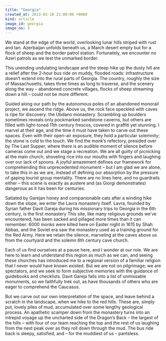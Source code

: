 ```yaml
---
title: "Georgia"
created_at: 2013-03-18 21:00:00 +0000
kind: article
image_id: georgia
image_no: 3
---
```


We stand at the edge of the world, overlooking lunar hills striped with rust and tan. Azerbaijan unfolds beneath us, a March desert empty but for a flock of sheep and the border patrol station. Fortunately, we encounter no Azeri patrols as we test the unmarked border. 

<!-- more -->

This unending undulating landscape and the steep hike up the dusty hill are a relief after the 2-hour bus ride on muddy, flooded roads: infrastructure doesn’t extend into the rural parts of Georgia. The country, roughly the size of Massachusetts, takes three times as long to traverse, and the scenery along the way – abandoned concrete villages, flocks of sheep streaming down a hill – could not be more different.

Guided along our path by the autonomous poles of an abandoned monorail project, we ascend the ridge. Above us, the rock face speckled with caves is ripe for discovery: the Ubdano monastery. Scrambling up boulders sometimes reveals only pockmarked sandstone caverns, but others are filled with light-toned 11th century frescos, covered in graffiti yet stunning. I marvel at their age, and the time it must have taken to carve out these spaces. Even with their open-air exposure, they hold a particular solemnity; the stone is cold to the touch. We find the monk’s refectory, presided over by The Last Supper, where there is an audible moment of silence before cameras come out and we stage a recreation. We are all guilty of picnicking at the main church, shoveling rice into our mouths with fingers and laughing over our lack of spoons. A joyful amazement defines our framework for comprehending this unprecedented monument – but I am glad we are alone, to take this in as we are, instead of defining our absorption by the pressure of gaping tourist group mentality. There are no lines here, and no guardrails either – this scene is exactly as austere and (as Giorgi demonstrates) dangerous as it has been for centuries.

Satiated by Garejan honey and companionable cats after a winding hike down the slope, we enter the Lavra monastery itself. Lavra, founded by Syrian father Davit Gareja during his missionary trips to Georgia in the 6th century, is the first monastery   This site, like many religious grounds we’ve encountered, has been sacked and pillaged more times than it can remember: 6000 monks were killed here on Easter night in 1615 by Shah Abbas, and the Soviet era saw the monastery used as a training ground for the Red Army. Here we retain the silence, marveling at the caves above us from the courtyard and the solemn 6th century cave church.

Each of us find ourselves at a pause here, and I wonder at our role. We are here to learn and understand this region as much as we can, and seeing these churches has introduced me to a regional version of a familiar religion that I never would have known existed. But we are not on pilgrimage; we are spectators, and we seek to form subjective memories with the guidance of guidebooks and checklists. Davit Gareja falls into a list of unmissable monuments, so we faithfully trek out, as have thousands of others who are eager to comprehend the Caucasus.

But we carve out our own interpretation of the space, and leave behind a scratch in the landscape, when we hike to the red hills. These are, simply put, lovely piles of mud, accumulated over some lengthy geological process. An apathetic scamper down from the monastery turns into an intrepid voyage up the uncharted side of the Dragon’s Back – the largest of the hills – with four of our team reaching the top and the rest of us laughing from the next peak over as they roll down through the mud. The bus ride back is sleepy, satisfied, and – for the muddiest of us – pantsless.